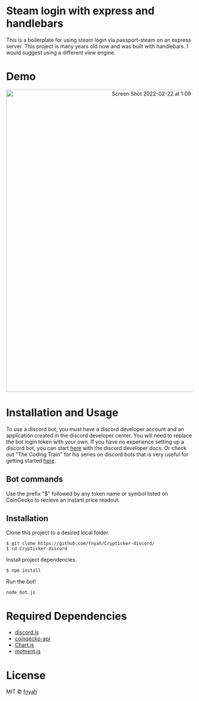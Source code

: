 # Steam login with express and handlebars

This is a boilerplate for using steam login via passport-steam on an express server. 
This project is many years old now and was built with handlebars. I would suggest using a different view engine. 

# Demo 

<p align="center">
    <img width="815" alt="Screen Shot 2022-02-22 at 1 09 05 PM" src="https://user-images.githubusercontent.com/7035086/155194759-71fc04ef-0027-4e2f-b797-bb36f4b7ca3b.png">
</p>

# Installation and Usage

To use a discord bot, you must have a discord developer account and an application created in the discord developer center. You will need to replace the bot login token with your own. If you have no experience setting up a discord bot, you can start [here](https://discord.com/developers/docs/intro) with the discord developer docs. Or check out "The Coding Train" for his series on discord bots that is very useful for getting started [here](https://www.youtube.com/watch?v=7A-bnPlxj4k). 

## Bot commands


Use the prefix "$" followed by any token name or symbol listed on CoinGecko to recieve an instant price readout. 

## Installation 

Clone this project to a desired local folder. 

```
$ git clone https://github.com/fnyah/Crypticker-discord/
$ cd Crypticker-discord
```

Install project dependencies. 

```
$ npm install
```

Run the bot!

```
node bot.js
```

# Required Dependencies

* [discord.js](https://discord.js.org/#/)
* [coingecko-api](https://www.npmjs.com/package/coingecko-api)
* [Chart.js](https://www.chartjs.org/)
* [moment.js](https://github.com/moment/moment/)

# License

MIT ©  [fnyah](https://github.com/fnyah)
